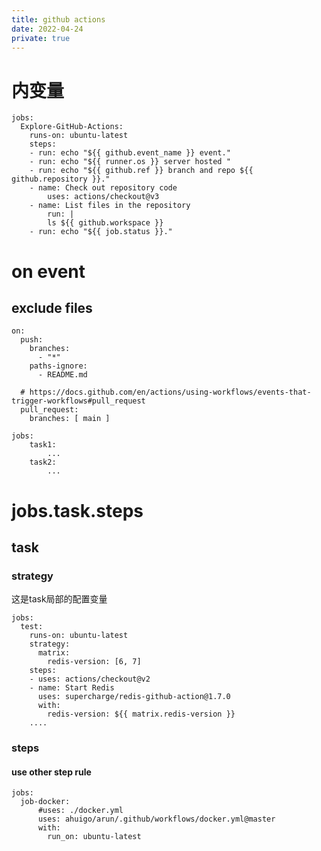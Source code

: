 ```yaml
---
title: github actions
date: 2022-04-24
private: true
---
```

# 内变量

    jobs:
      Explore-GitHub-Actions:
        runs-on: ubuntu-latest
        steps:
        - run: echo "${{ github.event_name }} event."
        - run: echo "${{ runner.os }} server hosted "
        - run: echo "${{ github.ref }} branch and repo ${{ github.repository }}."
        - name: Check out repository code
            uses: actions/checkout@v3
        - name: List files in the repository
            run: |
            ls ${{ github.workspace }}
        - run: echo "${{ job.status }}."

# on event
## exclude files
    on:
      push:
        branches:
          - "*"
        paths-ignore:
          - README.md
    
      # https://docs.github.com/en/actions/using-workflows/events-that-trigger-workflows#pull_request
      pull_request:
        branches: [ main ]

    jobs:
        task1:
            ...
        task2:
            ...

# jobs.task.steps
## task
### strategy
这是task局部的配置变量

    jobs:
      test:
        runs-on: ubuntu-latest
        strategy:
          matrix:
            redis-version: [6, 7]
        steps:
        - uses: actions/checkout@v2
        - name: Start Redis
          uses: supercharge/redis-github-action@1.7.0
          with:
            redis-version: ${{ matrix.redis-version }}
        ....
### steps
#### use other step rule

    jobs:
      job-docker:
          #uses: ./docker.yml
          uses: ahuigo/arun/.github/workflows/docker.yml@master
          with: 
            run_on: ubuntu-latest
